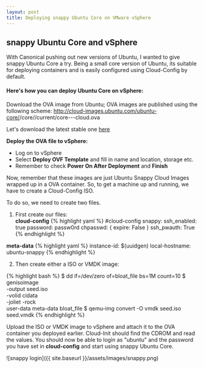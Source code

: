 ```yaml
---
layout: post
title: Deploying snappy Ubuntu Core on VMware vSphere
---
```

## snappy Ubuntu Core and vSphere

With Canonical pushing out new versions of Ubuntu, I wanted to give snappy
Ubuntu Core a try.
Being a small core version of Ubuntu, its suitable for deploying containers and
is easily configured using Cloud-Config by default.

#### Here's how you can deploy Ubuntu Core on vSphere:

Download the OVA image from Ubuntu; OVA images are published using the following scheme:
http://cloud-images.ubuntu.com/ubuntu-core/<release>/core/<channel>/current/core-<channel>-<arch>-cloud.ova

Let's download the latest stable one [here](http://cloud-images.ubuntu.com/ubuntu-core/15.04/core/stable/current/core-stable-amd64-cloud.ova)

**Deploy the OVA file to vSphere:**

- Log on to vSphere
- Select **Deploy OVF Template** and fill in name and location, storage etc.
- Remember to check **Power On After Deployment** and **Finish**

Now, remember that these images are just Ubuntu Snappy Cloud Images wrapped up in a OVA container. So, to get a machine up and running, we have to create a Cloud-Config ISO.

To do so, we need to create two files.  

1. First create our files:  
 **cloud-config**
{% highlight yaml %}
#cloud-config
snappy:
    ssh_enabled: true
password: passw0rd
chpasswd: { expire: False }
ssh_pwauth: True
{% endhighlight %}

**meta-data**
{% highlight yaml %}
instance-id: $(uuidgen)
local-hostname: ubuntu-snappy
{% endhighlight %}

2. Then create either a ISO or VMDK image:  

{% highlight bash %}
$ dd if=/dev/zero of=bloat_file bs=1M count=10
$ genisoimage \
    -output seed.iso \
    -volid cidata \
    -joliet -rock \
     user-data meta-data bloat_file
$ qemu-img convert -O vmdk seed.iso seed.vmdk
{% endhighlight %}

Upload the ISO or VMDK image to vSphere and attach it to the OVA container you deployed earlier.
Cloud-Init should find the CDROM and read the values. You should now be able to login as "ubuntu" and the password you have set in **cloud-config** and start using snappy Ubuntu Core.

![snappy login]({{ site.baseurl }}/assets/images/snappy.png)
